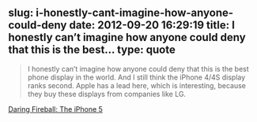 slug: i-honestly-cant-imagine-how-anyone-could-deny
date: 2012-09-20 16:29:19
title: I honestly can’t imagine how anyone could deny that this is the best...
type: quote
---

> I honestly can’t imagine how anyone could deny that this is the best phone display in the world. And I still think the iPhone 4/4S display ranks second. Apple has a lead here, which is interesting, because they buy these displays from companies like LG.

[Daring Fireball: The iPhone 5](http://daringfireball.net/2012/09/iphone_5)
